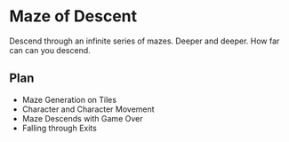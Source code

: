 # Maze of Descent

Descend through an infinite series of mazes. Deeper and deeper. How far can can you descend.

## Plan

* Maze Generation on Tiles
* Character and Character Movement
* Maze Descends with Game Over
* Falling through Exits 